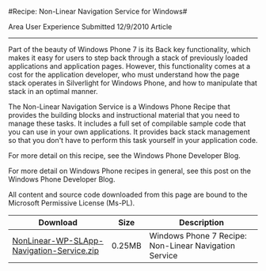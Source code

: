 #Recipe: Non-Linear Navigation Service for Windows#

Area
User Experience
Submitted
12/9/2010
Article

---

Part of the beauty of Windows Phone 7 is its Back key functionality, which makes it easy for users to step back through a stack of previously loaded applications and application pages. However, this functionality comes at a cost for the application developer, who must understand how the page stack operates in Silverlight for Windows Phone, and how to manipulate that stack in an optimal manner.

The Non-Linear Navigation Service is a Windows Phone Recipe that provides the building blocks and instructional material that you need to manage these tasks. It includes a full set of compilable sample code that you can use in your own applications. It provides back stack management so that you don't have to perform this task yourself in your application code.

For more detail on this recipe, see the Windows Phone Developer Blog.

For more detail on Windows Phone recipes in general, see this post on the Windows Phone Developer Blog.


All content and source code downloaded from this page are bound to the Microsoft Permissive License (Ms-PL).


Download | Size | Description
---|---|---|
[NonLinear-WP-SLApp-Navigation-Service.zip](https://github.com/simondarksidej/XNAGameStudio/blob/master/Samples/NonLinear-WP-SLApp-Navigation-Service.zip?raw=true) | 0.25MB | Windows Phone 7 Recipe: Non-Linear Navigation Service 